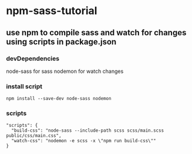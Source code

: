 # npm-sass-tutorial

## use npm to compile sass and watch for changes using scripts in package.json

### devDependencies
node-sass for sass
nodemon for watch changes

### install script
```
npm install --save-dev node-sass nodemon
```

### scripts
```
"scripts": {
  "build-css": "node-sass --include-path scss scss/main.scss public/css/main.css",
  "watch-css": "nodemon -e scss -x \"npm run build-css\""
}
```
